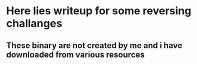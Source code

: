# Here lies writeup for some reversing challanges
## These binary are not created by me and i have downloaded from various resources
